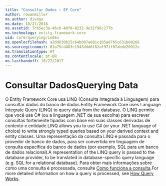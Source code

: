 ```yaml
---
title: "Consultar Dados – EF Core"
author: rowanmiller
ms.author: divega
ms.date: 10/27/2016
ms.assetid: 7c65ec3e-46c8-48f8-8232-9e31f96c277b
ms.technology: entity-framework-core
uid: core/querying/index
ms.openlocfilehash: a2dd830b25c64b007a881c105a87b5c631b00266
ms.sourcegitcommit: 01a75cd483c1943ddd6f82af971f07abde20912e
ms.translationtype: HT
ms.contentlocale: pt-BR
ms.lasthandoff: 10/27/2017
---
```

# <a name="querying-data"></a><span data-ttu-id="fcb46-102">Consultar Dados</span><span class="sxs-lookup"><span data-stu-id="fcb46-102">Querying Data</span></span>

<span data-ttu-id="fcb46-103">O Entity Framework Core usa LINQ (Consulta Integrada à Linguagem) para consultar dados do banco de dados.</span><span class="sxs-lookup"><span data-stu-id="fcb46-103">Entity Framework Core uses Language Integrate Query (LINQ) to query data from the database.</span></span> <span data-ttu-id="fcb46-104">O LINQ permite que você use C# (ou a linguagem .NET de sua escolha) para escrever consultas fortemente tipadas com base em suas classes derivadas de contexto e entidade.</span><span class="sxs-lookup"><span data-stu-id="fcb46-104">LINQ allows you to use C# (or your .NET language of choice) to write strongly typed queries based on your derived context and entity classes.</span></span> <span data-ttu-id="fcb46-105">Uma representação da consulta LINQ é passada para o provedor de banco de dados, para ser convertida em linguagem de consulta específica do banco de dados (por exemplo, SQL para um banco de dados relacional).</span><span class="sxs-lookup"><span data-stu-id="fcb46-105">A representation of the LINQ query is passed to the database provider, to be translated in database-specific query language (e.g. SQL for a relational database).</span></span> <span data-ttu-id="fcb46-106">Para obter mais informações sobre como uma consulta é processada, consulte [Como funciona a consulta](overview.md).</span><span class="sxs-lookup"><span data-stu-id="fcb46-106">For more detailed information on how a query is processed, see [How Query Works](overview.md).</span></span>
